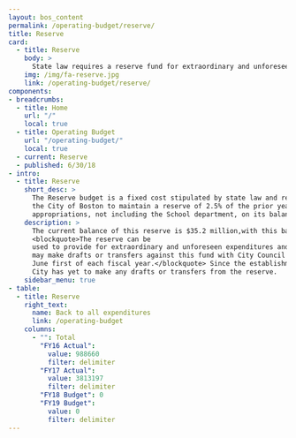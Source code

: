 ```yaml
---
layout: bos_content
permalink: /operating-budget/reserve/
title: Reserve
card:
  - title: Reserve
    body: >
      State law requires a reserve fund for extraordinary and unforeseen spending.  See why.
    img: /img/fa-reserve.jpg
    link: /operating-budget/reserve/
components:
- breadcrumbs:
  - title: Home
    url: "/"
    local: true
  - title: Operating Budget
    url: "/operating-budget/"
    local: true
  - current: Reserve
  - published: 6/30/18
- intro:
  - title: Reserve
    short_desc: >
      The Reserve budget is a fixed cost stipulated by state law and requires 
      the City of Boston to maintain a reserve of 2.5% of the prior year 
      appropriations, not including the School department, on its balance sheet.  
    description: >
      The current balance of this reserve is $35.2 million,with this balance Boston has met its reserve requirements.
      <blockquote>The reserve can be 
      used to provide for extraordinary and unforeseen expenditures and the Mayor 
      may make drafts or transfers against this fund with City Council approval after 
      June first of each fiscal year.</blockquote> Since the establishment of this reserve, the 
      City has yet to make any drafts or transfers from the reserve.
    sidebar_menu: true
- table:
  - title: Reserve
    right_text:
      name: Back to all expenditures
      link: /operating-budget
    columns:
      - "": Total
        "FY16 Actual": 
          value: 988660
          filter: delimiter
        "FY17 Actual": 
          value: 3813197
          filter: delimiter
        "FY18 Budget": 0
        "FY19 Budget": 
          value: 0
          filter: delimiter
---
```

